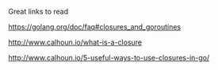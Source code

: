 Great links to read

https://golang.org/doc/faq#closures_and_goroutines

http://www.calhoun.io/what-is-a-closure

http://www.calhoun.io/5-useful-ways-to-use-closures-in-go/
